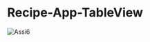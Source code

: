 # Recipe-App-TableView

![Assi6](https://user-images.githubusercontent.com/89583620/145522568-1bfdbaff-2fcf-49a6-9a6a-2490c5202446.gif)
